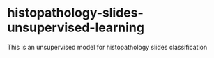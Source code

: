 # histopathology-slides-unsupervised-learning

This is an unsupervised model for histopathology slides classification
